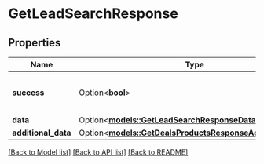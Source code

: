 # GetLeadSearchResponse

## Properties

Name | Type | Description | Notes
------------ | ------------- | ------------- | -------------
**success** | Option<**bool**> | If the response is successful or not | [optional]
**data** | Option<[**models::GetLeadSearchResponseDataData**](GetLeadSearchResponseData_data.md)> |  | [optional]
**additional_data** | Option<[**models::GetDealsProductsResponseAdditionalData**](GetDealsProductsResponse_additional_data.md)> |  | [optional]

[[Back to Model list]](../README.md#documentation-for-models) [[Back to API list]](../README.md#documentation-for-api-endpoints) [[Back to README]](../README.md)


